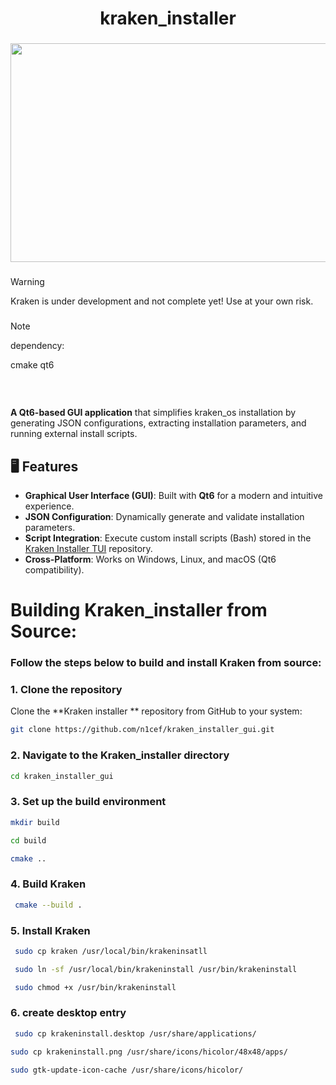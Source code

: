 
<h1 align="center">kraken_installer</h1>

###

<div align="center">
  <img height="350"  width="600" src="https://as1.ftcdn.net/jpg/05/61/65/40/1000_F_561654098_KDGDIAOIm6JToNF7ncaRzI61jLTA6GZt.webp" />
</div>

###

> [!WARNING]  
> Kraken is under development and not complete yet! Use at your own risk.
<div align="left">
  
</div>







###

> [!NOTE]
 dependency:
 
  cmake
  qt6
  <h3><br></h3>
 
**A Qt6-based GUI application** that simplifies kraken_os installation  by generating JSON configurations, extracting installation parameters, and running external install scripts.  

## 🖥️ Features  
- **Graphical User Interface (GUI)**: Built with **Qt6** for a modern and intuitive experience.  
- **JSON Configuration**: Dynamically generate and validate installation parameters.  
- **Script Integration**: Execute custom install scripts (Bash) stored in the [Kraken Installer TUI](https://github.com/n1cef/kraken_installer_tui) repository.  
- **Cross-Platform**: Works on Windows, Linux, and macOS (Qt6 compatibility).  





###

<h1 align="left">Building Kraken_installer  from Source:</h1>

###

<h3 align="left">Follow the steps below to build and install Kraken from source:</h3>

### 1. Clone the repository
Clone the **Kraken installer ** repository from GitHub to your system:
```sh
git clone https://github.com/n1cef/kraken_installer_gui.git 

```
### 2. Navigate to the Kraken_installer  directory

```sh
cd kraken_installer_gui

```



### 3. Set up the build environment

```sh
mkdir build 


```

```sh
cd build  


```

```sh
cmake .. 


```

### 4.  Build Kraken

```sh
 cmake --build .


```
### 5. Install Kraken

```sh
 sudo cp kraken /usr/local/bin/krakeninsatll


```
```sh
 sudo ln -sf /usr/local/bin/krakeninstall /usr/bin/krakeninstall


```
```sh
 sudo chmod +x /usr/bin/krakeninstall


```
### 6. create desktop entry 
```sh
 sudo cp krakeninstall.desktop /usr/share/applications/


```
```sh
sudo cp krakeninstall.png /usr/share/icons/hicolor/48x48/apps/
```
```sh
sudo gtk-update-icon-cache /usr/share/icons/hicolor/
```


